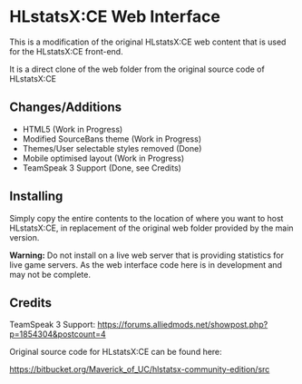 HLstatsX:CE Web Interface
=========================

This is a modification of the original HLstatsX:CE web content that is used for the HLstatsX:CE front-end.

It is a direct clone of the web folder from the original source code of HLstatsX:CE

## Changes/Additions

* HTML5 (Work in Progress)
* Modified SourceBans theme (Work in Progress)
* Themes/User selectable styles removed (Done) 
* Mobile optimised layout (Work in Progress)
* TeamSpeak 3 Support (Done, see Credits)

## Installing

Simply copy the entire contents to the location of where you want to host HLstatsX:CE, in replacement of the original web folder provided by the main version.

**Warning:** Do not install on a live web server that is providing statistics for live game servers. As the web interface code here is in development and may not be complete. 

## Credits

TeamSpeak 3 Support: https://forums.alliedmods.net/showpost.php?p=1854304&postcount=4

Original source code for HLstatsX:CE can be found here:

https://bitbucket.org/Maverick_of_UC/hlstatsx-community-edition/src


